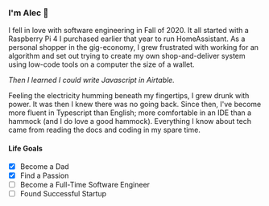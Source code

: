 ### I'm Alec 👋

I fell in love with software engineering in Fall of 2020. It all started with a Raspberry Pi 4 I purchased earlier that year to run HomeAssistant. As a personal shopper in the gig-economy, I grew frustrated with working for an algorithm and set out trying to create my own shop-and-deliver system using low-code tools on a computer the size of a wallet.

*Then I learned I could write Javascript in Airtable.*

Feeling the electricity humming beneath my fingertips, I grew drunk with power. It was then I knew there was no going back. Since then, I've become more fluent in Typescript than English; more comfortable in an IDE than a hammock (and I do love a good hammock). Everything I know about tech came from reading the docs and coding in my spare time.

#### Life Goals

- [x] Become a Dad
- [x] Find a Passion
- [ ] Become a Full-Time Software Engineer
- [ ] Found Successful Startup

<!--
**alecvision/AlecVision** is a ✨ _special_ ✨ repository because its `README.md` (this file) appears on your GitHub profile.

Here are some ideas to get you started:

- 🔭 I’m currently working on ...
- 🌱 I’m currently learning ...
- 👯 I’m looking to collaborate on ...
- 🤔 I’m looking for help with ...
- 💬 Ask me about ...
- 📫 How to reach me: ...
- 😄 Pronouns: ...
- ⚡ Fun fact: ...
-->
